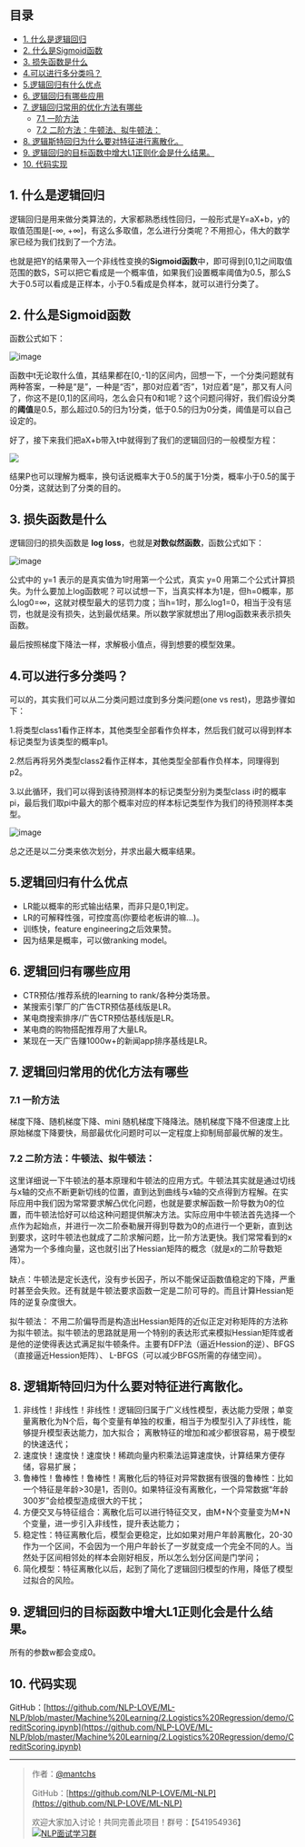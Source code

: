 ## 目录
- [1. 什么是逻辑回归](https://github.com/NLP-LOVE/ML-NLP/tree/master/Machine%20Learning/2.Logistics%20Regression#1-什么是逻辑回归)
- [2. 什么是Sigmoid函数](https://github.com/NLP-LOVE/ML-NLP/tree/master/Machine%20Learning/2.Logistics%20Regression#2-什么是sigmoid函数)
- [3. 损失函数是什么](https://github.com/NLP-LOVE/ML-NLP/tree/master/Machine%20Learning/2.Logistics%20Regression#3-损失函数是什么)
- [4.可以进行多分类吗？](https://github.com/NLP-LOVE/ML-NLP/tree/master/Machine%20Learning/2.Logistics%20Regression#4可以进行多分类吗)
- [5.逻辑回归有什么优点](https://github.com/NLP-LOVE/ML-NLP/tree/master/Machine%20Learning/2.Logistics%20Regression#5逻辑回归有什么优点)
- [6. 逻辑回归有哪些应用](https://github.com/NLP-LOVE/ML-NLP/tree/master/Machine%20Learning/2.Logistics%20Regression#6-逻辑回归有哪些应用)
- [7. 逻辑回归常用的优化方法有哪些](https://github.com/NLP-LOVE/ML-NLP/tree/master/Machine%20Learning/2.Logistics%20Regression#7-逻辑回归常用的优化方法有哪些)
  - [7.1 一阶方法](https://github.com/NLP-LOVE/ML-NLP/tree/master/Machine%20Learning/2.Logistics%20Regression#71-一阶方法)
  - [7.2 二阶方法：牛顿法、拟牛顿法：](https://github.com/NLP-LOVE/ML-NLP/tree/master/Machine%20Learning/2.Logistics%20Regression#72-二阶方法牛顿法拟牛顿法)
- [8. 逻辑斯特回归为什么要对特征进行离散化。](https://github.com/NLP-LOVE/ML-NLP/tree/master/Machine%20Learning/2.Logistics%20Regression#8-逻辑斯特回归为什么要对特征进行离散化)
- [9. 逻辑回归的目标函数中增大L1正则化会是什么结果。](https://github.com/NLP-LOVE/ML-NLP/tree/master/Machine%20Learning/2.Logistics%20Regression#9-逻辑回归的目标函数中增大l1正则化会是什么结果)
- [10. 代码实现](https://github.com/NLP-LOVE/ML-NLP/blob/master/Machine%20Learning/2.Logistics%20Regression/demo/CreditScoring.ipynb)

## 1. 什么是逻辑回归

逻辑回归是用来做分类算法的，大家都熟悉线性回归，一般形式是Y=aX+b，y的取值范围是[-∞, +∞]，有这么多取值，怎么进行分类呢？不用担心，伟大的数学家已经为我们找到了一个方法。

也就是把Y的结果带入一个非线性变换的**Sigmoid函数**中，即可得到[0,1]之间取值范围的数S，S可以把它看成是一个概率值，如果我们设置概率阈值为0.5，那么S大于0.5可以看成是正样本，小于0.5看成是负样本，就可以进行分类了。



## 2. 什么是Sigmoid函数

函数公式如下：

![image](https://wx4.sinaimg.cn/large/00630Defly1g4pvk2ctatj30cw0b63yq.jpg)

函数中t无论取什么值，其结果都在[0,-1]的区间内，回想一下，一个分类问题就有两种答案，一种是“是”，一种是“否”，那0对应着“否”，1对应着“是”，那又有人问了，你这不是[0,1]的区间吗，怎么会只有0和1呢？这个问题问得好，我们假设分类的**阈值**是0.5，那么超过0.5的归为1分类，低于0.5的归为0分类，阈值是可以自己设定的。

好了，接下来我们把aX+b带入t中就得到了我们的逻辑回归的一般模型方程：

![](https://latex.codecogs.com/gif.latex?H(a,b)=\frac{1}{1+e^{(aX+b)}})

结果P也可以理解为概率，换句话说概率大于0.5的属于1分类，概率小于0.5的属于0分类，这就达到了分类的目的。

## 3. 损失函数是什么

逻辑回归的损失函数是 **log loss**，也就是**对数似然函数**，函数公式如下：

![image](https://wx1.sinaimg.cn/large/00630Defly1g4pvtz3tw9j30et04v0sw.jpg)

公式中的 y=1 表示的是真实值为1时用第一个公式，真实 y=0 用第二个公式计算损失。为什么要加上log函数呢？可以试想一下，当真实样本为1是，但h=0概率，那么log0=∞，这就对模型最大的惩罚力度；当h=1时，那么log1=0，相当于没有惩罚，也就是没有损失，达到最优结果。所以数学家就想出了用log函数来表示损失函数。

最后按照梯度下降法一样，求解极小值点，得到想要的模型效果。

## 4.可以进行多分类吗？

可以的，其实我们可以从二分类问题过度到多分类问题(one vs rest)，思路步骤如下：

1.将类型class1看作正样本，其他类型全部看作负样本，然后我们就可以得到样本标记类型为该类型的概率p1。

2.然后再将另外类型class2看作正样本，其他类型全部看作负样本，同理得到p2。

3.以此循环，我们可以得到该待预测样本的标记类型分别为类型class i时的概率pi，最后我们取pi中最大的那个概率对应的样本标记类型作为我们的待预测样本类型。

![image](https://wx2.sinaimg.cn/large/00630Defly1g4pw11fo1tj30cv0c50tj.jpg)

总之还是以二分类来依次划分，并求出最大概率结果。

## 5.逻辑回归有什么优点

- LR能以概率的形式输出结果，而非只是0,1判定。
- LR的可解释性强，可控度高(你要给老板讲的嘛…)。
- 训练快，feature engineering之后效果赞。
- 因为结果是概率，可以做ranking model。

## 6. 逻辑回归有哪些应用

- CTR预估/推荐系统的learning to rank/各种分类场景。
- 某搜索引擎厂的广告CTR预估基线版是LR。
- 某电商搜索排序/广告CTR预估基线版是LR。
- 某电商的购物搭配推荐用了大量LR。
- 某现在一天广告赚1000w+的新闻app排序基线是LR。

## 7. 逻辑回归常用的优化方法有哪些

### 7.1 一阶方法

梯度下降、随机梯度下降、mini 随机梯度下降降法。随机梯度下降不但速度上比原始梯度下降要快，局部最优化问题时可以一定程度上抑制局部最优解的发生。 

### 7.2 二阶方法：牛顿法、拟牛顿法： 

这里详细说一下牛顿法的基本原理和牛顿法的应用方式。牛顿法其实就是通过切线与x轴的交点不断更新切线的位置，直到达到曲线与x轴的交点得到方程解。在实际应用中我们因为常常要求解凸优化问题，也就是要求解函数一阶导数为0的位置，而牛顿法恰好可以给这种问题提供解决方法。实际应用中牛顿法首先选择一个点作为起始点，并进行一次二阶泰勒展开得到导数为0的点进行一个更新，直到达到要求，这时牛顿法也就成了二阶求解问题，比一阶方法更快。我们常常看到的x通常为一个多维向量，这也就引出了Hessian矩阵的概念（就是x的二阶导数矩阵）。

缺点：牛顿法是定长迭代，没有步长因子，所以不能保证函数值稳定的下降，严重时甚至会失败。还有就是牛顿法要求函数一定是二阶可导的。而且计算Hessian矩阵的逆复杂度很大。

拟牛顿法： 不用二阶偏导而是构造出Hessian矩阵的近似正定对称矩阵的方法称为拟牛顿法。拟牛顿法的思路就是用一个特别的表达形式来模拟Hessian矩阵或者是他的逆使得表达式满足拟牛顿条件。主要有DFP法（逼近Hession的逆）、BFGS（直接逼近Hession矩阵）、 L-BFGS（可以减少BFGS所需的存储空间）。

## 8. 逻辑斯特回归为什么要对特征进行离散化。

1. 非线性！非线性！非线性！逻辑回归属于广义线性模型，表达能力受限；单变量离散化为N个后，每个变量有单独的权重，相当于为模型引入了非线性，能够提升模型表达能力，加大拟合； 离散特征的增加和减少都很容易，易于模型的快速迭代； 
2. 速度快！速度快！速度快！稀疏向量内积乘法运算速度快，计算结果方便存储，容易扩展； 
3. 鲁棒性！鲁棒性！鲁棒性！离散化后的特征对异常数据有很强的鲁棒性：比如一个特征是年龄>30是1，否则0。如果特征没有离散化，一个异常数据“年龄300岁”会给模型造成很大的干扰； 
4. 方便交叉与特征组合：离散化后可以进行特征交叉，由M+N个变量变为M*N个变量，进一步引入非线性，提升表达能力； 
5. 稳定性：特征离散化后，模型会更稳定，比如如果对用户年龄离散化，20-30作为一个区间，不会因为一个用户年龄长了一岁就变成一个完全不同的人。当然处于区间相邻处的样本会刚好相反，所以怎么划分区间是门学问； 
6. 简化模型：特征离散化以后，起到了简化了逻辑回归模型的作用，降低了模型过拟合的风险。

## 9. 逻辑回归的目标函数中增大L1正则化会是什么结果。

所有的参数w都会变成0。

## 10. 代码实现

GitHub：[https://github.com/NLP-LOVE/ML-NLP/blob/master/Machine%20Learning/2.Logistics%20Regression/demo/CreditScoring.ipynb](https://github.com/NLP-LOVE/ML-NLP/blob/master/Machine%20Learning/2.Logistics%20Regression/demo/CreditScoring.ipynb)

------



> 作者：[@mantchs](https://github.com/NLP-LOVE/ML-NLP)
>
> GitHub：[https://github.com/NLP-LOVE/ML-NLP](https://github.com/NLP-LOVE/ML-NLP)
>
> 欢迎大家加入讨论！共同完善此项目！群号：【541954936】<a target="_blank" href="//shang.qq.com/wpa/qunwpa?idkey=863f915b9178560bd32ca07cd090a7d9e6f5f90fcff5667489697b1621cecdb3"><img border="0" src="http://pub.idqqimg.com/wpa/images/group.png" alt="NLP面试学习群" title="NLP面试学习群"></a>

